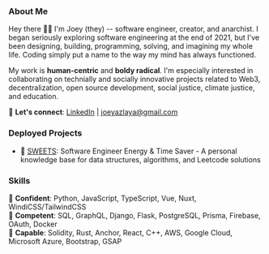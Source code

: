 ### About Me
Hey there 👋🏽 I'm Joey (they) -- software engineer, creator, and anarchist. I began seriously exploring software engineering at the end of 2021, but I've been designing, building, programming, solving, and imagining my whole life. Coding simply put a name to the way my mind has always functioned.

My work is **human-centric** and **boldy radical**. I'm especially interested in collaborating on technially and socially innovative projects related to Web3, decentralization, open source development, social justice, climate justice, and education.

💬 **Let's connect**: [LinkedIn](https://www.linkedin.com/in/joeylaya/) | joeyazlaya@gmail.com

### Deployed Projects
- 🍪 [SWEETS](https://swe-ets.netlify.app/): Software Engineer Energy & Time Saver - A personal knowledge base for data structures, algorithms, and Leetcode solutions

### Skills
🌳 **Confident**: Python, JavaScript, TypeScript, Vue, Nuxt, WindiCSS/TailwindCSS </br>
🌿 **Competent**: SQL, GraphQL, Django, Flask, PostgreSQL, Prisma, Firebase, OAuth, Docker </br>
🌱 **Capable**: Solidity, Rust, Anchor, React, C++, AWS, Google Cloud, Microsoft Azure, Bootstrap, GSAP </br>
